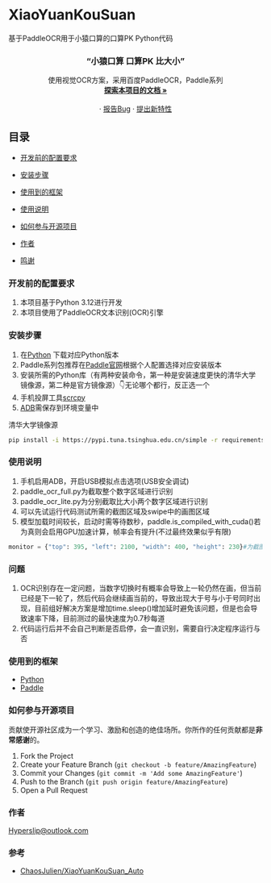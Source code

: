 # XiaoYuanKouSuan

基于PaddleOCR用于小猿口算的口算PK Python代码

<p align="center">
  <h3 align="center">“小猿口算 口算PK 比大小”</h3>
  <p align="center">
    使用视觉OCR方案，采用百度PaddleOCR，Paddle系列
    <br/>
    <a href="https://github.com/scflow/XiaoYuanKouSuan_PaddlePCR"><strong>探索本项目的文档 »</strong></a>
    <br />
    <br />
    ·
    <a href="https://github.com/scflow/XiaoYuanKouSuan_PaddlePCR/issues">报告Bug</a>
    ·
    <a href="https://github.com/scflow/XiaoYuanKouSuan_PaddlePCR/issues">提出新特性</a>
  </p>


</p>


## 目录

- [开发前的配置要求](#开发前的配置要求)
- [安装步骤](#安装步骤)

- [使用到的框架](#使用到的框架)
- [使用说明](#使用说明)
- [如何参与开源项目](#如何参与开源项目)
- [作者](#作者)
- [鸣谢](#鸣谢)




### 开发前的配置要求

1. 本项目基于Python 3.12进行开发
2. 本项目使用了PaddleOCR文本识别(OCR)引擎

### **安装步骤**

1. 在[Python](https://www.python.org/) 下载对应Python版本
2. Paddle系列包推荐在[Paddle官网](https://www.paddlepaddle.org.cn/)根据个人配置选择对应安装版本
3. 安装所需的Python库（有两种安装命令，第一种是安装速度更快的清华大学镜像源，第二种是官方镜像源）👇无论哪个都行，反正选一个
4. 手机投屏工具[scrcpy](https://scrcpy.org/)
5. [ADB](https://developer.android.com/studio/releases/platform-tools?hl=zh-cn)需保存到环境变量中

清华大学镜像源
```bash
pip install -i https://pypi.tuna.tsinghua.edu.cn/simple -r requirements.txt
```
### 使用说明

1. 手机启用ADB，开启USB模拟点击选项(USB安全调试)
2. paddle_ocr_full.py为截取整个数字区域进行识别
3. paddle_ocr_lite.py为分别截取比大小两个数字区域进行识别
4. 可以先试运行代码测试所需的截图区域及swipe中的画图区域
5. 模型加载时间较长，启动时需等待数秒，paddle.is_compiled_with_cuda()若为真则会启用GPU加速计算，帧率会有提升(不过最终效果似乎有限)

```python
monitor = {"top": 395, "left": 2100, "width": 400, "height": 230}#为截图区域
```

### 问题

1. OCR识别存在一定问题，当数字切换时有概率会导致上一轮仍然在画，但当前已经是下一轮了，然后代码会继续画当前的，导致出现大于号与小于号同时出现，目前组好解决方案是增加time.sleep()增加延时避免该问题，但是也会导致速率下降，目前测过的最快速度为0.7秒每道
2. 代码运行后并不会自己判断是否启停，会一直识别，需要自行决定程序运行与否


### 使用到的框架

- [Python](https://www.python.org/)
- [Paddle](https://www.paddlepaddle.org.cn/)

### 如何参与开源项目

贡献使开源社区成为一个学习、激励和创造的绝佳场所。你所作的任何贡献都是**非常感谢**的。


1. Fork the Project
2. Create your Feature Branch (`git checkout -b feature/AmazingFeature`)
3. Commit your Changes (`git commit -m 'Add some AmazingFeature'`)
4. Push to the Branch (`git push origin feature/AmazingFeature`)
5. Open a Pull Request



### 作者

Hyperslip@outlook.com

### 参考


- [ChaosJulien/XiaoYuanKouSuan_Auto](https://github.com/ChaosJulien/XiaoYuanKouSuan_Auto)
